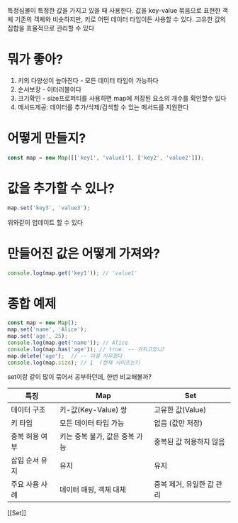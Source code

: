 특정심볼이 특정한 값을 가지고 있을 때 사용한다.
값을 key-value 묶음으로 표현한 객체
기존의 객체와 비슷하지만, 키로 어떤 데이터 타입이든 사용할 수 있다.
고유한 값의 집합을 효율적으로 관리할 수 있다


# 뭐가 좋아?

1. 키의 다양성이 높아진다 - 모든 데이터 타입이 가능하다
2. 순서보장 - 이터러블이다
3. 크기확인 - size프로퍼티를 사용하면 map에 저장된 요소의 개수를 확인할수 있다
4. 메서드제공: 데이터를 추가/삭제/검색할 수 있는 메서드를 지원한다


# 어떻게 만들지?

```js
const map = new Map([['key1', 'value1'], ['key2', 'value2']]);
```

# 값을 추가할 수 있나?

```js
map.set('key3', 'value3');
```
위와같이 업데이트 할 수 있다

# 만들어진 값은 어떻게 가져와?

```js
console.log(map.get('key1')); // 'value1'
```



# 종합 예제

```js
const map = new Map();
map.set('name', 'Alice');
map.set('age', 25);
console.log(map.get('name')); // Alice
console.log(map.has('age')); // true. -- 가지고있니?
map.delete('age');  // -- 이걸 지우겠다
console.log(map.size); // 1  (현재 사이즈는?)
```




set이랑 같이 많이 묶어서 공부하던데, 한번 비교해볼까? 

| 특징       | Map                | Set             |
| -------- | ------------------ | --------------- |
| 데이터 구조   | 키-값(Key-Value) 쌍   | 고유한 값(Value)    |
| 키 타입     | 모든 데이터 타입 가능       | 없음 (값만 저장)      |
| 중복 허용 여부 | 키는 중복 불가, 값은 중복 가능 | 중복된 값 허용하지 않음   |
| 삽입 순서 유지 | 유지                 | 유지              |
| 주요 사용 사례 | 데이터 매핑, 객체 대체      | 중복 제거, 유일한 값 관리 |

[[Set]]
